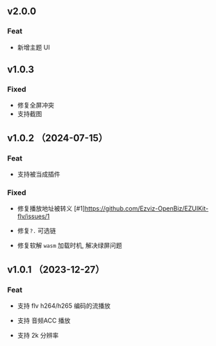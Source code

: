 ## v2.0.0

### Feat

- 新增主题 UI

## v1.0.3

### Fixed

- 修复全屏冲突
- 支持截图

## v1.0.2 （2024-07-15）

### Feat

- 支持被当成插件

### Fixed

- 修复播放地址被转义 [#1]https://github.com/Ezviz-OpenBiz/EZUIKit-flv/issues/1

- 修复`?.` 可选链

- 修复软解 `wasm` 加载时机, 解决绿屏问题

## v1.0.1 （2023-12-27）

### Feat

- 支持 flv h264/h265 编码的流播放

- 支持 音频ACC 播放

- 支持 2k 分辨率
